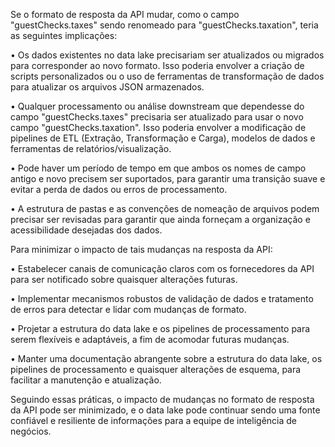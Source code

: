 Se o formato de resposta da API mudar, como o campo "guestChecks.taxes" sendo renomeado para "guestChecks.taxation", teria as seguintes implicações:

•	Os dados existentes no data lake precisariam ser atualizados ou migrados para corresponder ao novo formato. Isso poderia envolver a criação de scripts personalizados ou o uso de ferramentas de transformação de dados para atualizar os arquivos JSON armazenados.

•	Qualquer processamento ou análise downstream que dependesse do campo "guestChecks.taxes" precisaria ser atualizado para usar o novo campo "guestChecks.taxation". Isso poderia envolver a modificação de pipelines de ETL (Extração, Transformação e Carga), modelos de dados e ferramentas de relatórios/visualização.

•	Pode haver um período de tempo em que ambos os nomes de campo antigo e novo precisem ser suportados, para garantir uma transição suave e evitar a perda de dados ou erros de processamento.

•	A estrutura de pastas e as convenções de nomeação de arquivos podem precisar ser revisadas para garantir que ainda forneçam a organização e acessibilidade desejadas dos dados.

Para minimizar o impacto de tais mudanças na resposta da API:

•	Estabelecer canais de comunicação claros com os fornecedores da API para ser notificado sobre quaisquer alterações futuras.

•	Implementar mecanismos robustos de validação de dados e tratamento de erros para detectar e lidar com mudanças de formato.

•	Projetar a estrutura do data lake e os pipelines de processamento para serem flexíveis e adaptáveis, a fim de acomodar futuras mudanças.

•	Manter uma documentação abrangente sobre a estrutura do data lake, os pipelines de processamento e quaisquer alterações de esquema, para facilitar a manutenção e atualização.

Seguindo essas práticas, o impacto de mudanças no formato de resposta da API pode ser minimizado, e o data lake pode continuar sendo uma fonte confiável e resiliente de informações para a equipe de inteligência de negócios.

